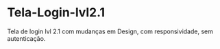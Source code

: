 # Tela-Login-lvl2.1

Tela de login lvl 2.1 com mudanças em Design, com responsividade, sem autenticação.
